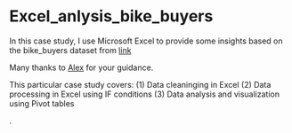 # Excel_anlysis_bike_buyers

In this case study, I use Microsoft Excel to provide some insights based on the bike_buyers dataset from [link](https://github.com/AlexTheAnalyst/Excel-Tutorial/blob/main/Excel%20Project%20Dataset.xlsx)

Many thanks to [Alex](https://www.youtube.com/@AlexTheAnalyst) for your guidance.

This particular case study covers: (1) Data cleaninging in Excel (2) Data processing in Excel using IF conditions (3) Data analysis and visualization using Pivot tables

.
